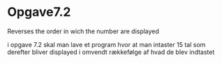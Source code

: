 # Opgave7.2
Reverses the order in wich the number are displayed

i opgave 7.2 skal man lave et program hvor at man intaster 15 tal som derefter bliver displayed i omvendt rækkefølge af hvad de blev indtastet
